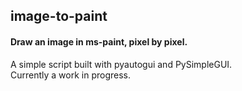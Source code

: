 ## image-to-paint
#### Draw an image in ms-paint, pixel by pixel.
 
A simple script built with pyautogui and PySimpleGUI.\
Currently a work in progress.
